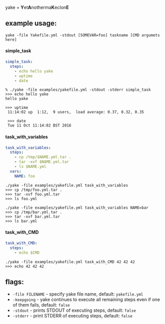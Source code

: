 yake = **Y**et**A**notherma**K**eclon**E**

## example usage:
`yake -file Yakefile.yml -stdout [SOMEVAR=foo] taskname [CMD argumets here]`

#### simple_task
```yaml
simple_task:
  steps:
    - echo hello yake
    - uptime
    - date
```
```
% ./yake -file examples/yakefile.yml -stdout -stderr simple_task
>>> echo hello yake
hello yake

>>> uptime
 11:14:02 up  1:12,  9 users,  load average: 0.37, 0.32, 0.35

 >>> date
 Tue 11 Oct 11:14:02 BST 2016

```
#### task_with_variables
```yaml
task_with_variables:
  steps:
    - cp /tmp/$NAME.yml.tar .
    - tar -xvf $NAME.yml.tar
    - ls $NAME.yml
  vars:
    NAME: foo
```
```
./yake -file examples/yakefile.yml task_with_variables
>>> cp /tmp/foo.yml.tar .
>>> tar -xvf foo.yml.tar
>>> ls foo.yml
```
```
./yake -file examples/yakefile.yml task_with_variables NAME=bar
>>> cp /tmp/bar.yml.tar .
>>> tar -xvf bar.yml.tar
>>> ls bar.yml
```

#### task_with_CMD
```yaml
task_with_CMD:
  steps:
    - echo $CMD
```
```
./yake -file examples/yakefile.yml task_with_CMD 42 42 42
>>> echo 42 42 42
```

## flags:

* `-file FILENAME` - specify yake file name, default: `yakefile.yml`
* `-keepgoing` - yake continues to execute all remaining steps even if one of them fails, default: `false`
* `-stdout` - prints STDOUT of executing steps, default: `false`
* `-stderr` - print STDERR  of executing steps, default: `false`
